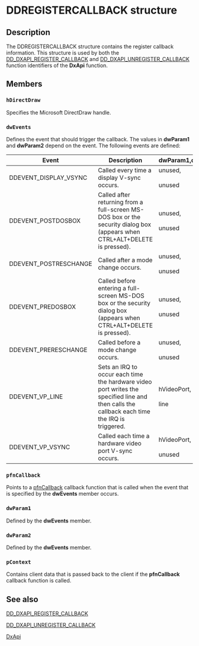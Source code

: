 # DDREGISTERCALLBACK structure

## Description

The DDREGISTERCALLBACK structure contains the register callback information. This structure is used by both the [DD_DXAPI_REGISTER_CALLBACK](https://learn.microsoft.com/previous-versions/windows/hardware/drivers/ff551502(v=vs.85)) and [DD_DXAPI_UNREGISTER_CALLBACK](https://learn.microsoft.com/previous-versions/windows/hardware/drivers/ff551514(v=vs.85)) function identifiers of the **DxApi** function.

## Members

### `hDirectDraw`

Specifies the Microsoft DirectDraw handle.

### `dwEvents`

Defines the event that should trigger the callback. The values in **dwParam1** and **dwParam2** depend on the event. The following events are defined:

| Event | Description | dwParam1,dwParam2 |
| --- | --- | --- |
| DDEVENT_DISPLAY_VSYNC | Called every time a display V-sync occurs. | unused,<br><br>unused |
| DDEVENT_POSTDOSBOX | Called after returning from a full-screen MS-DOS box or the security dialog box (appears when CTRL+ALT+DELETE is pressed). | unused,<br><br>unused |
| DDEVENT_POSTRESCHANGE | Called after a mode change occurs. | unused,<br><br>unused |
| DDEVENT_PREDOSBOX | Called before entering a full-screen MS-DOS box or the security dialog box (appears when CTRL+ALT+DELETE is pressed). | unused,<br><br>unused |
| DDEVENT_PRERESCHANGE | Called before a mode change occurs. | unused,<br><br>unused |
| DDEVENT_VP_LINE | Sets an IRQ to occur each time the hardware video port writes the specified line and then calls the callback each time the IRQ is triggered. | hVideoPort,<br><br>line |
| DDEVENT_VP_VSYNC | Called each time a hardware video port V-sync occurs. | hVideoPort,<br><br>unused |

### `pfnCallback`

Points to a [pfnCallback](https://learn.microsoft.com/windows/desktop/api/ddkmapi/nc-ddkmapi-lpdd_notifycallback) callback function that is called when the event that is specified by the **dwEvents** member occurs.

### `dwParam1`

Defined by the **dwEvents** member.

### `dwParam2`

Defined by the **dwEvents** member.

### `pContext`

Contains client data that is passed back to the client if the **pfnCallback** callback function is called.

## See also

[DD_DXAPI_REGISTER_CALLBACK](https://learn.microsoft.com/previous-versions/windows/hardware/drivers/ff551502(v=vs.85))

[DD_DXAPI_UNREGISTER_CALLBACK](https://learn.microsoft.com/previous-versions/windows/hardware/drivers/ff551514(v=vs.85))

[DxApi](https://learn.microsoft.com/previous-versions/windows/drivers/display/nf-dxapi-dxapi)
